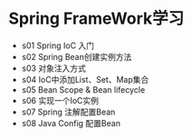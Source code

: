 # Spring FrameWork学习

- s01 Spring IoC 入门
- s02 Spring Bean创建实例方法
- s03 对象注入方式
- s04 IoC中添加List、Set、Map集合
- s05 Bean Scope & Bean lifecycle
- s06 实现一个IoC实例
- s07 Spring 注解配置Bean
- s08 Java Config 配置Bean